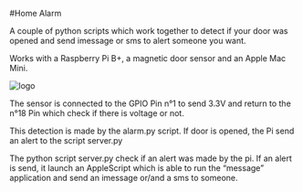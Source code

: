 #Home Alarm

A couple of python scripts which work together to detect if your door was opened and send imessage or sms to alert someone you want.

Works with a Raspberry Pi B+, a magnetic door sensor and an Apple Mac Mini.

![logo](https://github.com/axyome/home-alarm-Python-/blob/master/home-alarm.JPG?raw=true)

The sensor is connected to the GPIO Pin n°1 to send 3.3V and return to the n°18 Pin which check if there is voltage or not.

This detection is made by the alarm.py script.
If door is opened, the Pi send an alert to the script server.py

The python script server.py check if an alert was made by the pi.
If an alert is send, it launch an AppleScript which is able to run the “message” application and send an imessage or/and a sms to someone.

